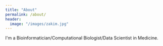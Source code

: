 ```yaml
---
title: "About"
permalink: /about/
header:
  image: "/images/zakim.jpg"
---
```


I'm a Bioinformatician/Computational Biologist/Data Scientist in Medicine.



